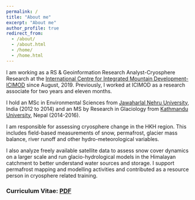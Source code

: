 ```yaml
---
permalink: /
title: "About me"
excerpt: "About me"
author_profile: true
redirect_from: 
  - /about/
  - /about.html
  - /home/
  - /home.html
---
```


I am working as a RS & Geoinformation Research Analyst-Cryosphere Research at the [International Centre for Integrated Mountain Development-ICIMOD](https://www.icimod.org/) since August, 2019. Previously, I worked at ICIMOD as a research associate for two years and eleven months.

I hold an MSc in Environmental Sciences from [Jawaharlal Nehru University](https://www.jnu.ac.in/main/), India (2012 to 2014) and an MS by Research in Glaciology from [Kathmandu University](https://ku.edu.np/), Nepal (2014-2016).

I am responsible for assessing cryosphere change in the HKH region. This includes field-based measurements of snow, permafrost, glacier mass balance, river runoff and other hydro-meteorological variables. 

I also analyze freely available satellite data to assess snow cover dynamics on a larger scale and run glacio-hydrological models in the Himalayan catchment to better understand water sources and storage. I support permafrost mapping and modelling activities and contributed as a resource person in cryosphere related training.

### Curriculum Vitae: [PDF](https://amrit-thapa-2044.github.io/files/amrit_thapa_CV_AUG_2022.pdf) ###

